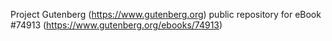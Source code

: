 Project Gutenberg (https://www.gutenberg.org) public repository for
eBook #74913 (https://www.gutenberg.org/ebooks/74913)
